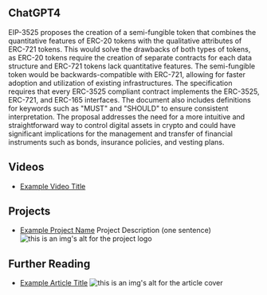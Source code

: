## ChatGPT4

EIP-3525 proposes the creation of a semi-fungible token that combines the quantitative features of ERC-20 tokens with the qualitative attributes of ERC-721 tokens. This would solve the drawbacks of both types of tokens, as ERC-20 tokens require the creation of separate contracts for each data structure and ERC-721 tokens lack quantitative features. The semi-fungible token would be backwards-compatible with ERC-721, allowing for faster adoption and utilization of existing infrastructures. The specification requires that every ERC-3525 compliant contract implements the ERC-3525, ERC-721, and ERC-165 interfaces. The document also includes definitions for keywords such as "MUST" and "SHOULD" to ensure consistent interpretation. The proposal addresses the need for a more intuitive and straightforward way to control digital assets in crypto and could have significant implications for the management and transfer of financial instruments such as bonds, insurance policies, and vesting plans.

## Videos

- [Example Video Title](https://www.youtube.com/watch?v=TDGq4aeevgY)

## Projects

- [Example Project Name](https://xxxx.xxx/xxxxx) Project Description (one sentence) ![this is an img's alt for the project logo](https://xxxx.xxx/project-logo.xxx)

## Further Reading

- [Example Article Title](https://xxxx.xxx/xxxxx) ![this is an img's alt for the article cover](https://xxxx.xxx/article-cover.xxx)
